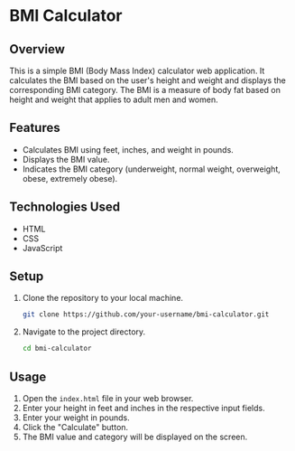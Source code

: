 # BMI Calculator

## Overview

This is a simple BMI (Body Mass Index) calculator web application. It calculates the BMI based on the user's height and weight and displays the corresponding BMI category. The BMI is a measure of body fat based on height and weight that applies to adult men and women.

## Features

- Calculates BMI using feet, inches, and weight in pounds.
- Displays the BMI value.
- Indicates the BMI category (underweight, normal weight, overweight, obese, extremely obese).

## Technologies Used

- HTML
- CSS
- JavaScript

## Setup

1. Clone the repository to your local machine.
    ```sh
    git clone https://github.com/your-username/bmi-calculator.git
    ```
2. Navigate to the project directory.
    ```sh
    cd bmi-calculator
    ```

## Usage

1. Open the `index.html` file in your web browser.
2. Enter your height in feet and inches in the respective input fields.
3. Enter your weight in pounds.
4. Click the "Calculate" button.
5. The BMI value and category will be displayed on the screen.
